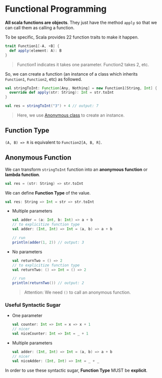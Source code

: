 # Functional Programming

**All scala functions are objects**. They just have the method `apply` so that we can call them as calling a function.

To be specific, Scala provides 22 function traits to make it happen.

```scala
trait Function1[-A, +B] {
  def apply(element: A): B
}
```

> Function1 indicates it takes one parameter. Function2 takes 2, etc.

So, we can create a function (an instance of a class which inherits `Function1`, `Function2`, etc) as followed.

```scala
val stringToInt: Function[Any, Nothing] = new Function1[String, Int] {
  override def apply(str: String): Int = str.toInt
}

val res = stringToInt("3") + 4 // output: 7
```

> Here, we use [Anonymous class](./inheritance.md#Anonymous-class) to create an instance.

## Function Type

`(A, B) => R` is equivalent to `Function2[A, B, R]`.

## Anonymous Function

We can transform `stringToInt` function into an **anonymous function** or **lambda function**.

```scala
val res = (str: String) => str.toInt
```

We can define **Function Type** of the value.

```scala
val res: String => Int = str => str.toInt
```

- Multiple parameters

  ```scala
  val adder = (a: Int, b: Int) => a + b
  // to explicitize function type
  val adder: (Int, Int) => Int = (a, b) => a + b

  // run
  println(adder(1, 2)) // output: 3
  ```

- No parameters

  ```scala
  val returnTwo = () => 2
  // to explicitize function type
  val returnTwo: () => Int = () => 2

  // run
  println(returnTwo()) // output: 2
  ```

  > Attention: We need `()` to call an anonymous function.

### Useful Syntactic Sugar

- One parameter

  ```scala
  val counter: Int => Int = x => x + 1
  // nicer
  val niceCounter: Int => Int = _ + 1
  ```

- Multiple parameters

  ```scala
  val adder: (Int, Int) => Int = (a, b) => a + b
  // nicer
  val niceAdder: (Int, Int) => Int = _ + _
  ```

In order to use these syntactic sugar, **Function Type** MUST be **explicit**.
